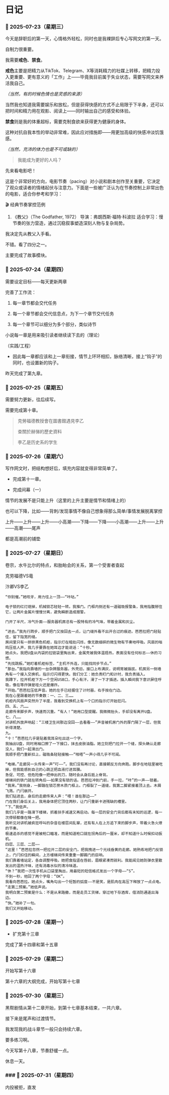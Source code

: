 # 日记

###  📅 2025-07-23（星期三）

今天是辞职后的第一天，心情格外轻松，同时也是我裸辞后专心写网文的第一天。

自制力很重要。

我需要**戒色**、**禁食**。

**戒色**主要是把精力从TikTok、Telegram、X等消耗精力的社媒上转移，把精力投入更重要、更有意义的「工作」上——毕竟我目前属于失业状态，需要写网文来养活我自己。

*（当然，有的时候色情也是灵感的来源）*



当然我也知道我需要娱乐和放松，但是获得快感的方式不止局限于下半身，还可以把时间和精力用在观影、阅读上——同时输出自己的感受和体验。

**禁食**则是我的体重超标，需要克制食欲来获得更为健康的身体。

这种对抗自我本性的举动非常难，因此应对措施即——用更加高级的快感冲淡饥饿感。

*（当然，充沛的体力也是不可或缺的）*

> 我能成为更好的人吗？

先来看电影吧！

这是个非常好的方向，电影节奏（pacing）对小说和剧本创作至关重要，它决定了观众或读者的情绪起伏与注意力。下面是一些被广泛认为在节奏控制上非常出色的电影，适合你参考和学习：

🎬 经典节奏掌控范例

1. 《教父》（The Godfather, 1972）
导演：弗朗西斯·福特·科波拉
适合学习：慢节奏的张力营造，通过沉稳叙事塑造深刻人物与复杂局势。


我决定先从教父入手看。

不错。看了四分之一。

主要完成了故事模块。


###  📅 2025-07-24（星期四）

需要设定目标——每天更新两章

完善了工作流：

1. 每一章节都会交代任务

2. 每一个章节都会交代信息点，为下一个章节交代任务

3. 每一个章节可以细分为多个部分，类似诗节

小说每一章是用来吸引读者继续读下去的（理论）

（实践/工程）

- 因此每一章都应该和上一章衔接，情节上环环相扣，脉络清晰，接上“钩子”的同时，也设置新的钩子。

昨天完成了第九章。


###  📅 2025-07-25（星期五）

需要努力更新，往后续写。

需要完成第十章。


>克勞福德教授會在圖書館遇見李乙
>
>查關於赫悌的歷史資料
>
>李乙是历史系的学生


###  📅 2025-07-26（星期六）

写作网文时，把结构想好后，填充内容就变得非常简单了。

* 完成第十一章。

* 完成间幕（一）

情节的发展不是只能上升（这里的上升主要是情节和情绪上的）

也可以下降，比如——背刺/发现事情不像自己想象得那么简单/事情发展脱离掌控

上升——上升——上升——小高潮——下降——下降——小高潮——上升——上升——高潮——尾声

都是高潮前的铺垫



###  📅 2025-07-27（星期日）

卷宗，水牛比尔的特点，和胎眙会的关系，第一个受害者查起

克劳福德VS竜

汴卿VS李乙


```
“你别催。”她咬牙，用力往上一顶——“咔哒。”

电子锁的红灯熄掉，机械锁芯轻轻一转。我推门。门框内侧还有一道磁吸报警条，我用指腹掰住它，让两片金属片慢慢分离，避免瞬断造成报警。

门开了半尺，冷气扑面——服务器机房总有一股特有的冷气味，带着金属和灰尘。

“进去。”我先行跨步，顺手把门又按回去一点，让门缝外看不出开合过的痕迹。芭芭拉把门轻贴住，留下指宽的缝。
房间里只有一排排黑色机柜，指示灯在暗处闪烁，像无数细碎的微生物有节奏地呼吸。风扇的嗡鸣压低人声，我几乎要靠在她耳边才能说话：“十秒。”
她点头。我把U盘从内袋的拉链袋里掏出来，金属壳被我体温捂热，表面没有任何标志——休的习惯。
“先找跳板。”她盯着机柜标签，“主机不外连，只能找同步节点。”
“那台。”我指向靠墙的一台杂牌服务器，外壳旧，接口上布满灰，说明常被插拔。机房另一侧墙角有一个接入交换机，指示灯闪得更快。我们分工：她负责盯门和计时，我负责插入。
我蹲下，拉开机柜下方一个空闲USB口，手心有汗，滑了一下才插进。插入瞬间我下意识屏住呼吸，像在等炸弹是哑火还是爆炸。
“开始。”芭芭拉压低声音。她的左手已经握住了计时器，右手按在门边。
我在心里跟着她的节奏数：一、二、三……
机柜内风扇声突然升了半度，我看到交换机上有一个口的指示灯开始狂闪。
四、五、六……
走廊传来脚步声，快速而沉重。“有人！”她用口型提醒。我微微抬头，手却没有离开U盘。
七、八……
对讲机外放声响起：“三楼卫生间那边没回——去看看——”声音被机房门外的厚门隔了一层，但我听得清楚。
九。
“十！”芭芭拉几乎是贴着我耳朵吐出这一个字。
我抽出U盘，同时用袖口擦了一下接口，抹去皮肤油脂。她立刻把门拉开一个缝，探头确认走廊没人，我们一起滑出门。
我顺手把门重新扣上，磁吸条轻轻接触——“啪嗒”一声小得几乎不可闻。

“电梯。”走廊另一头传来一声“叮——”。我们没有再讨论，直接朝反方向奔跑。脚步在地毯里被吃掉，但我能感到自己的心跳正把血液打进耳膜。
急促、可控、但危险像一把伸出的刀，随时会从身后抵上脊背。
楼梯间的铁门就在转角后——如果没有锁的话。芭芭拉冲到门前，手一拉，“咔”的一声——锁着。
“我来。”我侧身，一脚踹在锁芯旁木质门框上。门框裂了一道缝，我第二脚紧接着顶上去。木屑飞溅，门闩崩开。
我们钻进去，身后的走廊传来人声：“喂！谁在那边——”
门在我们身后关上，我用身体把它顶住两秒，让门闩重新卡进残缺的槽里。
“下。”我低声。
我们几乎是一路滑下楼梯，抓着扶手减速又再启动。每一层的安全门背后都有未知的巡逻，每一次停顿都像在赌一把。
我听见对讲机被疯狂呼叫的杂音在楼层间乱窜，还有有人在上方追下来的脚步声，带着火急火燎的节奏。
极速追杀的感觉不是被枪口瞄准，而是知道枪口就在拐角后的一厘米，却不知道什么时候扣动扳机。
四层、三层、二层——
“这里！”芭芭拉忽然一把拉开二层的安全门，把我拽进一个光线昏黄的走廊。她熟练地把门反锁上，门闩扣住的瞬间，上方楼梯间传来重重一脚踢门的巨响。
我们靠着墙站定，各自调整呼吸。她把食指竖在唇前，眉眼紧凑而锐利。我能闻见她防弹衣里散发出的温热汗味，还有消毒水似的清冷味道。
“休？”我把一次性手机从口袋里掏出，用最短的短信格式发出一个字母——“S”。
不到一秒，他回了两个字母：“OK”。
我看向芭芭拉。她点头，嘴角勾出一个短暂的弧度——不是笑，是肌肉在高压下释放了一点点电。
“走第二预案。”她低声说。
我明白第二预案是什么：不是从来路撤，而是走员工货梯，穿过地下存酒库，借消防通道出海边。
“快。”她补了一句。
我们又开始移动。

```


###  📅 2025-07-28（星期一）

* 扩充第十三章

完成了第十四章和第十五章


###  📅 2025-07-29（星期二）

开始写第十六章

第十六章的大纲完成，开始写第十七章


###  📅 2025-07-30（星期三）


黑帮剧情从第十二章开始，到第十七章基本结束，一共六章。

接下来是尾声和过渡情节。

我发现我的战斗章节一般只会持续六章。

要多练习啊。

今天写第十八章，节奏舒缓一点。

休息一天。

### ###  📅 2025-07-31（星期四）

内投被拒，直发

